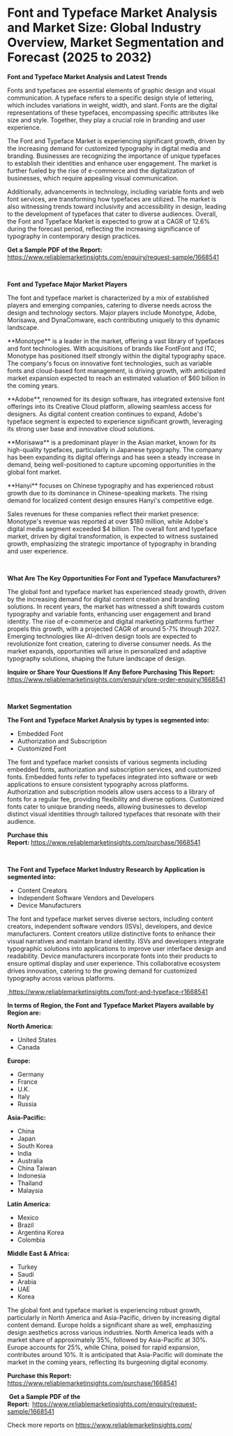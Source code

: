 <p><h1>Font and Typeface Market Analysis and Market Size: Global Industry Overview, Market Segmentation and Forecast (2025 to 2032)</h1></p><p><strong>Font and Typeface Market Analysis and Latest Trends</strong></p>
<p><p>Fonts and typefaces are essential elements of graphic design and visual communication. A typeface refers to a specific design style of lettering, which includes variations in weight, width, and slant. Fonts are the digital representations of these typefaces, encompassing specific attributes like size and style. Together, they play a crucial role in branding and user experience.</p><p>The Font and Typeface Market is experiencing significant growth, driven by the increasing demand for customized typography in digital media and branding. Businesses are recognizing the importance of unique typefaces to establish their identities and enhance user engagement. The market is further fueled by the rise of e-commerce and the digitalization of businesses, which require appealing visual communication.</p><p>Additionally, advancements in technology, including variable fonts and web font services, are transforming how typefaces are utilized. The market is also witnessing trends toward inclusivity and accessibility in design, leading to the development of typefaces that cater to diverse audiences. Overall, the Font and Typeface Market is expected to grow at a CAGR of 12.6% during the forecast period, reflecting the increasing significance of typography in contemporary design practices.</p></p>
<p><strong>Get a Sample PDF of the Report:&nbsp;</strong> <a href="https://www.reliablemarketinsights.com/enquiry/request-sample/1668541?utm_campaign=3010&utm_medium=2&utm_source=Github&utm_content=ia&utm_term=09032025&utm_id=font-and-typeface">https://www.reliablemarketinsights.com/enquiry/request-sample/1668541</a></p>
<p>&nbsp;</p>
<p><strong>Font and Typeface Major Market Players</strong></p>
<p><p>The font and typeface market is characterized by a mix of established players and emerging companies, catering to diverse needs across the design and technology sectors. Major players include Monotype, Adobe, Morisawa, and DynaComware, each contributing uniquely to this dynamic landscape.</p><p>**Monotype** is a leader in the market, offering a vast library of typefaces and font technologies. With acquisitions of brands like FontFont and ITC, Monotype has positioned itself strongly within the digital typography space. The company's focus on innovative font technologies, such as variable fonts and cloud-based font management, is driving growth, with anticipated market expansion expected to reach an estimated valuation of $60 billion in the coming years.</p><p>**Adobe**, renowned for its design software, has integrated extensive font offerings into its Creative Cloud platform, allowing seamless access for designers. As digital content creation continues to expand, Adobe's typeface segment is expected to experience significant growth, leveraging its strong user base and innovative cloud solutions.</p><p>**Morisawa** is a predominant player in the Asian market, known for its high-quality typefaces, particularly in Japanese typography. The company has been expanding its digital offerings and has seen a steady increase in demand, being well-positioned to capture upcoming opportunities in the global font market.</p><p>**Hanyi** focuses on Chinese typography and has experienced robust growth due to its dominance in Chinese-speaking markets. The rising demand for localized content design ensures Hanyi's competitive edge.</p><p>Sales revenues for these companies reflect their market presence: Monotype's revenue was reported at over $180 million, while Adobe's digital media segment exceeded $4 billion. The overall font and typeface market, driven by digital transformation, is expected to witness sustained growth, emphasizing the strategic importance of typography in branding and user experience.</p></p>
<p>&nbsp;</p>
<p><strong>What Are The Key Opportunities For Font and Typeface Manufacturers?</strong></p>
<p><p>The global font and typeface market has experienced steady growth, driven by the increasing demand for digital content creation and branding solutions. In recent years, the market has witnessed a shift towards custom typography and variable fonts, enhancing user engagement and brand identity. The rise of e-commerce and digital marketing platforms further propels this growth, with a projected CAGR of around 5-7% through 2027. Emerging technologies like AI-driven design tools are expected to revolutionize font creation, catering to diverse consumer needs. As the market expands, opportunities will arise in personalized and adaptive typography solutions, shaping the future landscape of design.</p></p>
<p><strong>Inquire or Share Your Questions If Any Before Purchasing This Report:</strong> <a href="https://www.reliablemarketinsights.com/enquiry/pre-order-enquiry/1668541?utm_campaign=3010&utm_medium=2&utm_source=Github&utm_content=ia&utm_term=09032025&utm_id=font-and-typeface">https://www.reliablemarketinsights.com/enquiry/pre-order-enquiry/1668541</a></p>
<p>&nbsp;</p>
<p><strong>Market Segmentation</strong></p>
<p><strong>The Font and Typeface Market Analysis by types is segmented into:</strong></p>
<p><ul><li>Embedded Font</li><li>Authorization and Subscription</li><li>Customized Font</li></ul></p>
<p><p>The font and typeface market consists of various segments including embedded fonts, authorization and subscription services, and customized fonts. Embedded fonts refer to typefaces integrated into software or web applications to ensure consistent typography across platforms. Authorization and subscription models allow users access to a library of fonts for a regular fee, providing flexibility and diverse options. Customized fonts cater to unique branding needs, allowing businesses to develop distinct visual identities through tailored typefaces that resonate with their audience.</p></p>
<p><strong>Purchase this Report:&nbsp;</strong><a href="https://www.reliablemarketinsights.com/purchase/1668541?utm_campaign=3010&utm_medium=2&utm_source=Github&utm_content=ia&utm_term=09032025&utm_id=font-and-typeface">https://www.reliablemarketinsights.com/purchase/1668541</a></p>
<p>&nbsp;</p>
<p><strong>The Font and Typeface Market Industry Research by Application is segmented into:</strong></p>
<p><ul><li>Content Creators</li><li>Independent Software Vendors and Developers</li><li>Device Manufacturers</li></ul></p>
<p><p>The font and typeface market serves diverse sectors, including content creators, independent software vendors (ISVs), developers, and device manufacturers. Content creators utilize distinctive fonts to enhance their visual narratives and maintain brand identity. ISVs and developers integrate typographic solutions into applications to improve user interface design and readability. Device manufacturers incorporate fonts into their products to ensure optimal display and user experience. This collaborative ecosystem drives innovation, catering to the growing demand for customized typography across various platforms.</p></p>
<p><a href="https://www.reliablemarketinsights.com/font-and-typeface-r1668541?utm_campaign=3010&utm_medium=2&utm_source=Github&utm_content=ia&utm_term=09032025&utm_id=font-and-typeface">&nbsp;https://www.reliablemarketinsights.com/font-and-typeface-r1668541</a></p>
<p><strong>In terms of Region, the Font and Typeface Market Players available by Region are:</strong></p>
<p>
    <p> <strong> North America: </strong>
        <ul>
            <li>United States</li>
            <li>Canada</li>
        </ul>
        </p> 
    <p> <strong> Europe: </strong>
        <ul>
            <li>Germany</li>
            <li>France</li>
            <li>U.K.</li>
            <li>Italy</li>
            <li>Russia</li>
        </ul>
        </p> 
    <p> <strong> Asia-Pacific: </strong>
        <ul>
            <li>China</li>
            <li>Japan</li>
            <li>South Korea</li>
            <li>India</li>
            <li>Australia</li>
            <li>China Taiwan</li>
            <li>Indonesia</li>
            <li>Thailand</li>
            <li>Malaysia</li>
        </ul>
        </p> 
    <p> <strong> Latin America: </strong>
        <ul>
            <li>Mexico</li>
            <li>Brazil</li>
            <li>Argentina Korea</li>
            <li>Colombia</li>
        </ul>
        </p> 
    <p> <strong> Middle East & Africa: </strong>
        <ul>
            <li>Turkey</li>
            <li>Saudi</li>
            <li>Arabia</li>
            <li>UAE</li>
            <li>Korea</li>
        </ul>
    </p>
    </p>
<p><p>The global font and typeface market is experiencing robust growth, particularly in North America and Asia-Pacific, driven by increasing digital content demand. Europe holds a significant share as well, emphasizing design aesthetics across various industries. North America leads with a market share of approximately 35%, followed by Asia-Pacific at 30%. Europe accounts for 25%, while China, poised for rapid expansion, contributes around 10%. It is anticipated that Asia-Pacific will dominate the market in the coming years, reflecting its burgeoning digital economy.</p></p>
<p><strong>Purchase this Report: </strong><a href="https://www.reliablemarketinsights.com/purchase/1668541?utm_campaign=3010&utm_medium=2&utm_source=Github&utm_content=ia&utm_term=09032025&utm_id=font-and-typeface">https://www.reliablemarketinsights.com/purchase/1668541</a></p>
<p>&nbsp;<strong>Get a Sample PDF of the Report:&nbsp;&nbsp;</strong><a href="https://www.reliablemarketinsights.com/enquiry/request-sample/1668541?utm_campaign=3010&utm_medium=2&utm_source=Github&utm_content=ia&utm_term=09032025&utm_id=font-and-typeface">https://www.reliablemarketinsights.com/enquiry/request-sample/1668541</a></p>
<p><strong></strong></p>
<p>Check more reports on <a href="https://www.reliablemarketinsights.com/?utm_campaign=3010&utm_medium=2&utm_source=Github&utm_content=ia&utm_term=09032025&utm_id=font-and-typeface">https://www.reliablemarketinsights.com/</a></p>